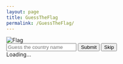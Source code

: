 ```yaml
---
layout: page
title: GuessTheFlag
permalink: /GuessTheFlag/
---
```

<div id="flag-container">
  <img id="country-flag" src="" alt="Flag" style="max-width: 600px; max-height: 600px;">
</div>

<div id="guess-container">
    <input type="text" id="user-guess" placeholder="Guess the country name">
    <button id="submit-guess">Submit</button>
    <button id="skip-guess">Skip</button>
</div>

<div id="message-container"></div>

<div id="country-name"></div>

<div id="loading-message">Loading...</div>

<script type="module" src="{{ site.baseurl }}/assets/javascript/guess-the-flag.mjs"></script>